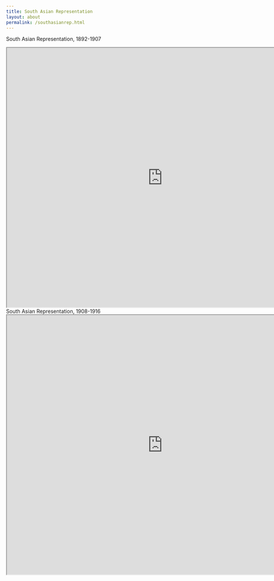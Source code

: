 ```yaml
---
title: South Asian Representation
layout: about
permalink: /southasianrep.html
---
```

South Asian Representation, 1892-1907
<iframe style='width: 850px; height: 709px;' src='https://voyant-tools.org/tool/Bubbles/?stopList=keywords-28659d4c841907e36695b46c612e312e&speed=20&corpus=b5d99eba2b0486b9dfa43edeb3d4000e'></iframe>
South Asian Representation, 1908-1916
<iframe style='width: 850px; height: 709px;' src='https://voyant-tools.org/tool/Bubbles/?stopList=keywords-4948a35d68758792ffe2935437766d7a&speed=20&corpus=1213d90135f605ed11a70888813bab54'></iframe>
